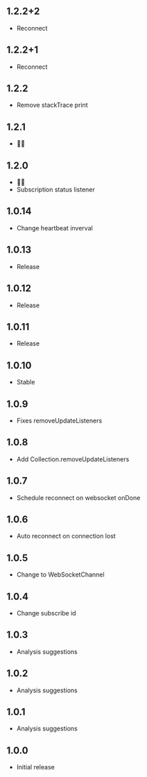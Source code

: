## 1.2.2+2
 - Reconnect

## 1.2.2+1
 - Reconnect

## 1.2.2
 - Remove stackTrace print

## 1.2.1
 - 🕵️‍♂️

## 1.2.0
 - 🕵️‍♂️
 - Subscription status listener

## 1.0.14
 - Change heartbeat inverval

## 1.0.13
 - Release

## 1.0.12
 - Release

## 1.0.11
 - Release

## 1.0.10
 - Stable

## 1.0.9
- Fixes removeUpdateListeners

## 1.0.8
- Add Collection.removeUpdateListeners

## 1.0.7
- Schedule reconnect on websocket onDone
  
## 1.0.6
- Auto reconnect on connection lost

## 1.0.5
- Change to WebSocketChannel

## 1.0.4
- Change subscribe id

## 1.0.3
- Analysis suggestions
  
## 1.0.2
- Analysis suggestions

## 1.0.1
- Analysis suggestions

## 1.0.0
- Initial release
